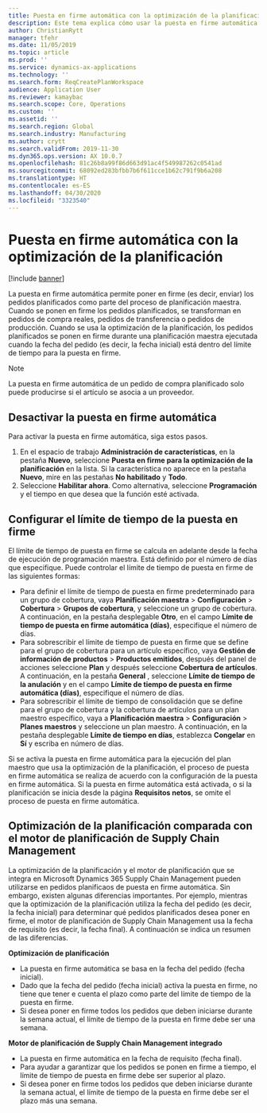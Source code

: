 ```yaml
---
title: Puesta en firme automática con la optimización de la planificación
description: Este tema explica cómo usar la puesta en firme automática con la optimización de la planificación.
author: ChristianRytt
manager: tfehr
ms.date: 11/05/2019
ms.topic: article
ms.prod: ''
ms.service: dynamics-ax-applications
ms.technology: ''
ms.search.form: ReqCreatePlanWorkspace
audience: Application User
ms.reviewer: kamaybac
ms.search.scope: Core, Operations
ms.custom: ''
ms.assetid: ''
ms.search.region: Global
ms.search.industry: Manufacturing
ms.author: crytt
ms.search.validFrom: 2019-11-30
ms.dyn365.ops.version: AX 10.0.7
ms.openlocfilehash: 81c26b8a99f86d663d91ac4f549987262c0541ad
ms.sourcegitcommit: 68092ed283bfbb7b6f611cce1b62c791f9b6a208
ms.translationtype: HT
ms.contentlocale: es-ES
ms.lasthandoff: 04/30/2020
ms.locfileid: "3323540"
---
```

# <a name="auto-firming-with-planning-optimization"></a>Puesta en firme automática con la optimización de la planificación

[!include [banner](../../includes/banner.md)]

La puesta en firme automática permite poner en firme (es decir, enviar) los pedidos planificados como parte del proceso de planificación maestra. Cuando se ponen en firme los pedidos planificados, se transforman en pedidos de compra reales, pedidos de transferencia o pedidos de producción. Cuando se usa la optimización de la planificación, los pedidos planificados se ponen en firme durante una planificación maestra ejecutada cuando la fecha del pedido (es decir, la fecha inicial) está dentro del límite de tiempo para la puesta en firme.

> [!NOTE]
> La puesta en firme automática de un pedido de compra planificado solo puede producirse si el artículo se asocia a un proveedor.

## <a name="turn-on-auto-firming"></a>Desactivar la puesta en firme automática

Para activar la puesta en firme automática, siga estos pasos.

1. En el espacio de trabajo **Administración de características**, en la pestaña **Nuevo**, seleccione **Puesta en firme para la optimización de la planificación** en la lista. Si la característica no aparece en la pestaña **Nuevo**, mire en las pestañas **No habilitado** y **Todo**.
1. Seleccione **Habilitar ahora**. Como alternativa, seleccione **Programación** y el tiempo en que desea que la función esté activada.

## <a name="set-up-the-firming-time-fence"></a>Configurar el límite de tiempo de la puesta en firme

El límite de tiempo de puesta en firme se calcula en adelante desde la fecha de ejecución de programación maestra. Está definido por el número de días que especifique. Puede controlar el límite de tiempo de puesta en firme de las siguientes formas:

- Para definir el límite de tiempo de puesta en firme predeterminado para un grupo de cobertura, vaya **Planificación maestra** \> **Configuración** \> **Cobertura** \> **Grupos de cobertura**, y seleccione un grupo de cobertura. A continuación, en la pestaña desplegable **Otro**, en el campo **Límite de tiempo de puesta en firme automática (días)**, especifique el número de días.
- Para sobrescribir el límite de tiempo de puesta en firme que se define para el grupo de cobertura para un artículo específico, vaya **Gestión de información de productos** \> **Productos emitidos**, después del panel de acciones seleccione **Plan** y después seleccione **Cobertura de artículos**. A continuación, en la pestaña **General** , seleccione **Límite de tiempo de la anulación** y en el campo **Límite de tiempo de puesta en firme automática (días)**, especifique el número de días.
- Para sobrescribir el límite de tiempo de consolidación que se define para el grupo de cobertura y la cobertura de artículos para un plan maestro específico, vaya a **Planificación maestra** \> **Configuración** \> **Planes maestros** y seleccione un plan maestro. A continuación, en la pestaña desplegable **Límite de tiempo en días**, establezca **Congelar** en **Sí** y escriba en número de días.

Si se activa la puesta en firme automática para la ejecución del plan maestro que usa la optimización de la planificación, el proceso de puesta en firme automática se realiza de acuerdo con la configuración de la puesta en firme automática. Si la puesta en firme automática está activada, o si la planificación se inicia desde la página **Requisitos netos**, se omite el proceso de puesta en firme automática.

## <a name="planning-optimization-vs-the-built-in-supply-chain-management-planning-engine"></a>Optimización de la planificación comparada con el motor de planificación de Supply Chain Management

La optimización de la planificación y el motor de planificación que se integra en Microsoft Dynamics 365 Supply Chain Management pueden utilizarse en pedidos planificaos de puesta en firme automática. Sin embargo, existen algunas diferencias importantes. Por ejemplo, mientras que la optimización de la planificación utiliza la fecha del pedido (es decir, la fecha inicial) para determinar qué pedidos planificados desea poner en firme, el motor de planificación de Supply Chain Management usa la fecha de requisito (es decir, la fecha final). A continuación se indica un resumen de las diferencias.

**Optimización de planificación**

- La puesta en firme automática se basa en la fecha del pedido (fecha inicial).
- Dado que la fecha del pedido (fecha inicial) activa la puesta en firme, no tiene que tener e cuenta el plazo como parte del límite de tiempo de la puesta en firme.
- Si desea poner en firme todos los pedidos que deben iniciarse durante la semana actual, el límite de tiempo de la puesta en firme debe ser una semana.

**Motor de planificación de Supply Chain Management integrado**

- La puesta en firme automática en la fecha de requisito (fecha final).
- Para ayudar a garantizar que los pedidos se ponen en firme a tiempo, el límite de tiempo de puesta en firme debe ser superior al plazo.
- Si desea poner en firme todos los pedidos que deben iniciarse durante la semana actual, el límite de tiempo de la puesta en firme debe ser el plazo más una semana.
